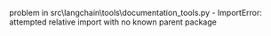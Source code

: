 problem in src\langchain\tools\documentation_tools.py - ImportError: attempted relative import with no known parent package

